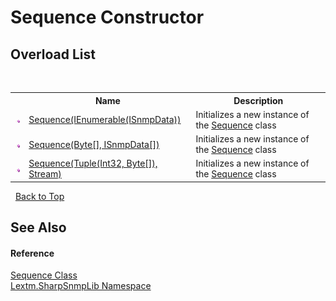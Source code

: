 # Sequence Constructor 
 


## Overload List
&nbsp;<table><tr><th></th><th>Name</th><th>Description</th></tr><tr><td>![Public method](media/pubmethod.gif "Public method")</td><td><a href="M_Lextm_SharpSnmpLib_Sequence__ctor_1">Sequence(IEnumerable(ISnmpData))</a></td><td>
Initializes a new instance of the <a href="T_Lextm_SharpSnmpLib_Sequence">Sequence</a> class</td></tr><tr><td>![Public method](media/pubmethod.gif "Public method")</td><td><a href="M_Lextm_SharpSnmpLib_Sequence__ctor">Sequence(Byte[], ISnmpData[])</a></td><td>
Initializes a new instance of the <a href="T_Lextm_SharpSnmpLib_Sequence">Sequence</a> class</td></tr><tr><td>![Public method](media/pubmethod.gif "Public method")</td><td><a href="M_Lextm_SharpSnmpLib_Sequence__ctor_2">Sequence(Tuple(Int32, Byte[]), Stream)</a></td><td>
Initializes a new instance of the <a href="T_Lextm_SharpSnmpLib_Sequence">Sequence</a> class</td></tr></table>&nbsp;
<a href="#sequence-constructor">Back to Top</a>

## See Also


#### Reference
<a href="T_Lextm_SharpSnmpLib_Sequence">Sequence Class</a><br /><a href="N_Lextm_SharpSnmpLib">Lextm.SharpSnmpLib Namespace</a><br />
